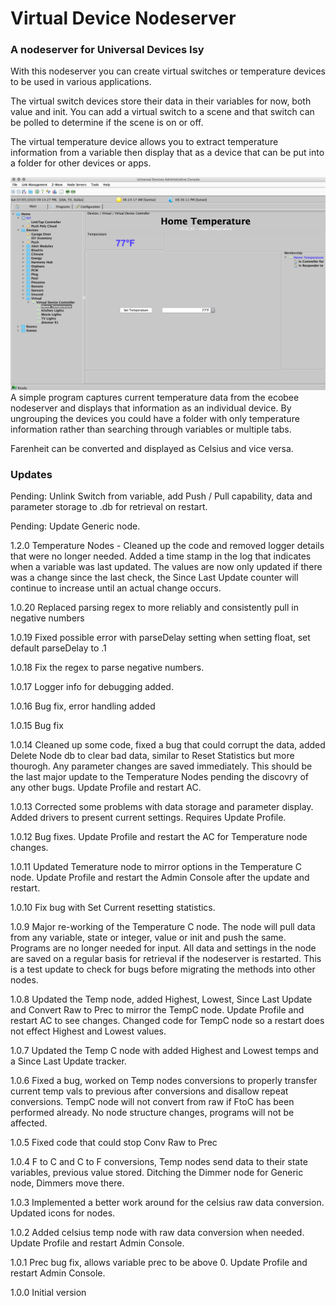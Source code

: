 # Virtual Device Nodeserver
### A nodeserver for Universal Devices Isy

With this nodeserver you can create virtual switches or temperature devices to be used in various applications.

The virtual switch devices store their data in their variables for now, both value and init. You can add a virtual switch to a scene and that switch can be polled to determine if the scene is on or off.

The virtual temperature device allows you to extract temperature information from a variable then display that as a device that can be put into a folder for other devices or apps.

![Virtual Node](https://github.com/markv58/github.io/blob/master/VirtualNode.png)
A simple program captures current temperature data from the ecobee nodeserver and displays that information as an individual device. By ungrouping the devices you could have a folder with only temperature information rather than searching through variables or multiple tabs.

Farenheit can be converted and displayed as Celsius and vice versa. 


### Updates

Pending: Unlink Switch from variable, add Push / Pull capability, data and parameter storage to .db for retrieval on restart.

Pending: Update Generic node.

1.2.0 Temperature Nodes - Cleaned up the code and removed logger details that were no longer needed. Added a time stamp in the log that indicates when a variable was last updated. The values are now only updated if there was a change since the last check, the Since Last Update counter will continue to increase until an actual change occurs. 

1.0.20 Replaced parsing regex to more reliably and consistently pull in negative numbers

1.0.19 Fixed possible error with parseDelay setting when setting float, set default parseDelay to .1

1.0.18 Fix the regex to parse negative numbers.

1.0.17 Logger info for debugging added.

1.0.16 Bug fix, error handling added

1.0.15 Bug fix

1.0.14 Cleaned up some code, fixed a bug that could corrupt the data, added Delete Node db to clear bad data, similar to Reset Statistics but more thourogh. Any parameter changes are saved immediately. This should be the last major update to the Temperature Nodes pending the discovry of any other bugs. Update Profile and restart AC.

1.0.13 Corrected some problems with data storage and parameter display. Added drivers to present current settings. Requires Update Profile.

1.0.12 Bug fixes. Update Profile and restart the AC for Temperature node changes.

1.0.11 Updated Temerature node to mirror options in the Temperature C node. Update Profile and restart the Admin Console after the update and restart.

1.0.10 Fix bug with Set Current resetting statistics.

1.0.9 Major re-working of the Temperature C node. The node will pull data from any variable, state or integer, value or init and push the same. Programs are no longer needed for input. All data and settings in the node are saved on a regular basis for retrieval if the nodeserver is restarted. This is a test update to check for bugs before migrating the methods into other nodes.

1.0.8 Updated the Temp node, added Highest, Lowest, Since Last Update and Convert Raw to Prec to mirror the TempC node. Update Profile and restart AC to see changes. Changed code for TempC node so a restart does not effect Highest and Lowest values.

1.0.7 Updated the Temp C node with added Highest and Lowest temps and a Since Last Update tracker.

1.0.6 Fixed a bug, worked on Temp nodes conversions to properly transfer current temp vals to previous after conversions and disallow repeat conversions. TempC node will not convert from raw if FtoC has been performed already. No node structure changes, programs will not be affected.

1.0.5 Fixed code that could stop Conv Raw to Prec

1.0.4 F to C and C to F conversions, Temp nodes send data to their state variables, previous value stored. Ditching the Dimmer node for Generic node, Dimmers move there.

1.0.3 Implemented a better work around for the celsius raw data conversion. Updated icons for nodes.

1.0.2 Added celsius temp node with raw data conversion when needed. Update Profile and restart Admin Console.

1.0.1 Prec bug fix, allows variable prec to be above 0. Update Profile and restart Admin Console.

1.0.0 Initial version
